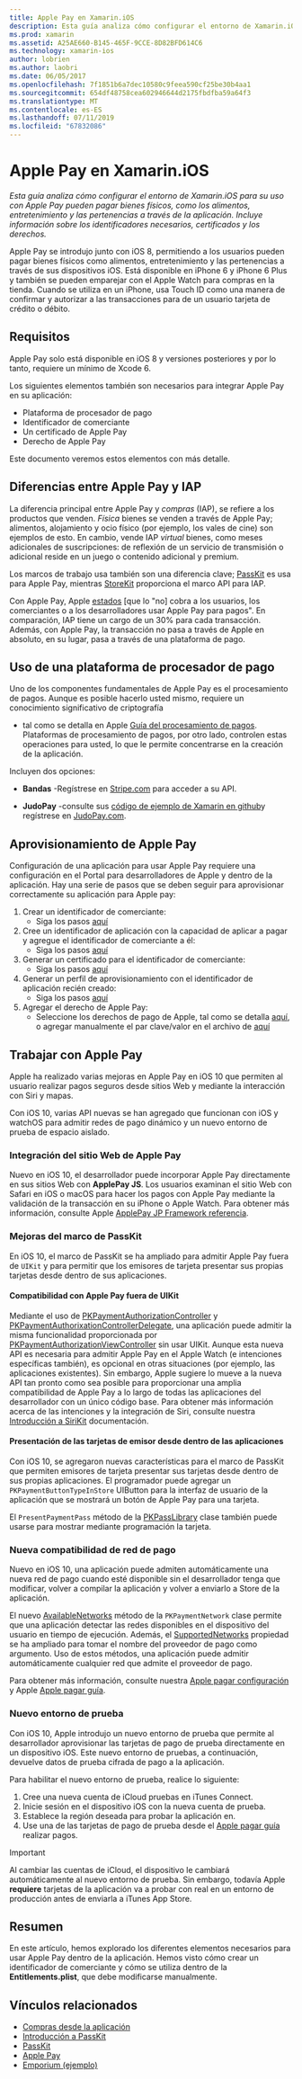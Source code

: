 ```yaml
---
title: Apple Pay en Xamarin.iOS
description: Esta guía analiza cómo configurar el entorno de Xamarin.iOS para su uso con Apple Pay pueden pagar bienes físicos, como los alimentos, entretenimiento y las pertenencias a través de la aplicación. Incluye información sobre los identificadores necesarios, certificados y los derechos.
ms.prod: xamarin
ms.assetid: A25AE660-B145-465F-9CCE-8D82BFD614C6
ms.technology: xamarin-ios
author: lobrien
ms.author: laobri
ms.date: 06/05/2017
ms.openlocfilehash: 7f1851b6a7dec10580c9feea590cf25be30b4aa1
ms.sourcegitcommit: 654df48758cea602946644d2175fbdfba59a64f3
ms.translationtype: MT
ms.contentlocale: es-ES
ms.lasthandoff: 07/11/2019
ms.locfileid: "67832086"
---
```

# <a name="apple-pay-in-xamarinios"></a>Apple Pay en Xamarin.iOS

_Esta guía analiza cómo configurar el entorno de Xamarin.iOS para su uso con Apple Pay pueden pagar bienes físicos, como los alimentos, entretenimiento y las pertenencias a través de la aplicación. Incluye información sobre los identificadores necesarios, certificados y los derechos._

Apple Pay se introdujo junto con iOS 8, permitiendo a los usuarios pueden pagar bienes físicos como alimentos, entretenimiento y las pertenencias a través de sus dispositivos iOS. Está disponible en iPhone 6 y iPhone 6 Plus y también se pueden emparejar con el Apple Watch para compras en la tienda. Cuando se utiliza en un iPhone, usa Touch ID como una manera de confirmar y autorizar a las transacciones para de un usuario tarjeta de crédito o débito.

## <a name="requirements"></a>Requisitos

Apple Pay solo está disponible en iOS 8 y versiones posteriores y por lo tanto, requiere un mínimo de Xcode 6.

Los siguientes elementos también son necesarios para integrar Apple Pay en su aplicación:

- Plataforma de procesador de pago
- Identificador de comerciante
- Un certificado de Apple Pay
- Derecho de Apple Pay

Este documento veremos estos elementos con más detalle.

## <a name="differences-between-apple-pay-and-iap"></a>Diferencias entre Apple Pay y IAP

La diferencia principal entre Apple Pay y *compras* (IAP), se refiere a los productos que venden. *Física* bienes se venden a través de Apple Pay; alimentos, alojamiento y ocio físico (por ejemplo, los vales de cine) son ejemplos de esto. En cambio, vende IAP *virtual* bienes, como meses adicionales de suscripciones: de reflexión de un servicio de transmisión o adicional reside en un juego o contenido adicional y premium.

Los marcos de trabajo usa también son una diferencia clave; [PassKit](https://developer.apple.com/library/ios/documentation/PassKit/Reference/PKPaymentAuthorizationViewController_Ref/) es usa para Apple Pay, mientras [StoreKit](https://developer.apple.com/library/ios/documentation/PassKit/Reference/PKPaymentAuthorizationViewController_Ref/) proporciona el marco API para IAP.

Con Apple Pay, Apple [estados](https://developer.apple.com/apple-pay/Getting-Started-with-Apple-Pay.pdf) [que lo "no] cobra a los usuarios, los comerciantes o a los desarrolladores usar Apple Pay para pagos". En comparación, IAP tiene un cargo de un 30% para cada transacción. Además, con Apple Pay, la transacción no pasa a través de Apple en absoluto, en su lugar, pasa a través de una plataforma de pago.

## <a name="using-a-payment-processor-platform"></a>Uso de una plataforma de procesador de pago

Uno de los componentes fundamentales de Apple Pay es el procesamiento de pagos. Aunque es posible hacerlo usted mismo, requiere un conocimiento significativo de criptografía
- tal como se detalla en Apple [Guía del procesamiento de pagos](https://developer.apple.com/library/ios/ApplePay_Guide/ProcessPayment.html).
Plataformas de procesamiento de pagos, por otro lado, controlen estas operaciones para usted, lo que le permite concentrarse en la creación de la aplicación.

Incluyen dos opciones:

- **Bandas** -Regístrese en [Stripe.com](https://stripe.com/) para acceder a su API.

- **JudoPay** -consulte sus [código de ejemplo de Xamarin en github](https://github.com/Judopay/Xamarin-Sample-App)y regístrese en [JudoPay.com](https://www.judopay.com/).

## <a name="provisioning-for-apple-pay"></a>Aprovisionamiento de Apple Pay

Configuración de una aplicación para usar Apple Pay requiere una configuración en el Portal para desarrolladores de Apple y dentro de la aplicación. Hay una serie de pasos que se deben seguir para aprovisionar correctamente su aplicación para Apple pay:

1. Crear un identificador de comerciante:
    - Siga los pasos [aquí](~/ios/deploy-test/provisioning/capabilities/apple-pay-capabilities.md#merchantid)
2. Cree un identificador de aplicación con la capacidad de aplicar a pagar y agregue el identificador de comerciante a él:
    - Siga los pasos [aquí](~/ios/deploy-test/provisioning/capabilities/apple-pay-capabilities.md#appid)
3. Generar un certificado para el identificador de comerciante:
    - Siga los pasos [aquí](~/ios/deploy-test/provisioning/capabilities/apple-pay-capabilities.md#certificate)
4. Generar un perfil de aprovisionamiento con el identificador de aplicación recién creado:
    - Siga los pasos [aquí](~/ios/get-started/installation/device-provisioning/manual-provisioning.md#provisioning)
5. Agregar el derecho de Apple Pay:
    - Seleccione los derechos de pago de Apple, tal como se detalla [aquí](~/ios/deploy-test/provisioning/entitlements.md), o agregar manualmente el par clave/valor en el archivo de [aquí](~/ios/deploy-test/provisioning/entitlements.md)

## <a name="working-with-apple-pay"></a>Trabajar con Apple Pay

Apple ha realizado varias mejoras en Apple Pay en iOS 10 que permiten al usuario realizar pagos seguros desde sitios Web y mediante la interacción con Siri y mapas.

Con iOS 10, varias API nuevas se han agregado que funcionan con iOS y watchOS para admitir redes de pago dinámico y un nuevo entorno de prueba de espacio aislado.

### <a name="apple-pay-website-integration"></a>Integración del sitio Web de Apple Pay

Nuevo en iOS 10, el desarrollador puede incorporar Apple Pay directamente en sus sitios Web con **ApplePay JS**. Los usuarios examinan el sitio Web con Safari en iOS o macOS para hacer los pagos con Apple Pay mediante la validación de la transacción en su iPhone o Apple Watch. Para obtener más información, consulte Apple [ApplePay JP Framework referencia](https://developer.apple.com/reference/applepayjs).

### <a name="passkit-framework-enhancements"></a>Mejoras del marco de PassKit

En iOS 10, el marco de PassKit se ha ampliado para admitir Apple Pay fuera de `UIKit` y para permitir que los emisores de tarjeta presentar sus propias tarjetas desde dentro de sus aplicaciones.


#### <a name="supporting-apple-pay-outside-of-uikit"></a>Compatibilidad con Apple Pay fuera de UIKit

Mediante el uso de [PKPaymentAuthorizationController](https://developer.apple.com/reference/passkit/pkpaymentauthorizationcontroller) y [PKPaymentAuthorixationControllerDelegate](https://developer.apple.com/reference/passkit/pkpaymentauthorizationcontrollerdelegate), una aplicación puede admitir la misma funcionalidad proporcionada por [ PKPaymentAuthorizationViewController](https://developer.apple.com/reference/passkit/pkpaymentauthorizationviewcontroller) sin usar UIKit. Aunque esta nueva API es necesaria para admitir Apple Pay en el Apple Watch (e intenciones específicas también), es opcional en otras situaciones (por ejemplo, las aplicaciones existentes). Sin embargo, Apple sugiere lo mueve a la nueva API tan pronto como sea posible para proporcionar una amplia compatibilidad de Apple Pay a lo largo de todas las aplicaciones del desarrollador con un único código base. Para obtener más información acerca de las intenciones y la integración de Siri, consulte nuestra [Introducción a SiriKit](~/ios/platform/sirikit/index.md) documentación.

#### <a name="presenting-issuer-cards-from-within-apps"></a>Presentación de las tarjetas de emisor desde dentro de las aplicaciones

Con iOS 10, se agregaron nuevas características para el marco de PassKit que permiten emisores de tarjeta presentar sus tarjetas desde dentro de sus propias aplicaciones. El programador puede agregar un `PKPaymentButtonTypeInStore` UIButton para la interfaz de usuario de la aplicación que se mostrará un botón de Apple Pay para una tarjeta.

El `PresentPaymentPass` método de la [PKPassLibrary](https://developer.apple.com/reference/passkit/pkpasslibrary) clase también puede usarse para mostrar mediante programación la tarjeta.

### <a name="new-payment-network-support"></a>Nueva compatibilidad de red de pago

Nuevo en iOS 10, una aplicación puede admiten automáticamente una nueva red de pago cuando esté disponible sin el desarrollador tenga que modificar, volver a compilar la aplicación y volver a enviarlo a Store de la aplicación.

El nuevo [AvailableNetworks](https://developer.apple.com/reference/passkit/pkpaymentrequest/1833288-availablenetworks) método de la `PKPaymentNetwork` clase permite que una aplicación detectar las redes disponibles en el dispositivo del usuario en tiempo de ejecución. Además, el [SupportedNetworks](https://developer.apple.com/reference/passkit/pkpaymentrequest/1619329-supportednetworks) propiedad se ha ampliado para tomar el nombre del proveedor de pago como argumento. Uso de estos métodos, una aplicación puede admitir automáticamente cualquier red que admite el proveedor de pago.

Para obtener más información, consulte nuestra [Apple pagar configuración](~/ios/platform/apple-pay.md) y Apple [Apple pagar guía](https://developer.apple.com/apple-pay/).

### <a name="new-testing-environment"></a>Nuevo entorno de prueba

Con iOS 10, Apple introdujo un nuevo entorno de prueba que permite al desarrollador aprovisionar las tarjetas de pago de prueba directamente en un dispositivo iOS. Este nuevo entorno de pruebas, a continuación, devuelve datos de prueba cifrada de pago a la aplicación.

Para habilitar el nuevo entorno de prueba, realice lo siguiente:

1. Cree una nueva cuenta de iCloud pruebas en iTunes Connect.
2. Inicie sesión en el dispositivo iOS con la nueva cuenta de prueba.
3. Establece la región deseada para probar la aplicación en.
4. Use una de las tarjetas de pago de prueba desde el [Apple pagar guía](https://developer.apple.com/apple-pay/) realizar pagos.

> [!IMPORTANT]
> Al cambiar las cuentas de iCloud, el dispositivo le cambiará automáticamente al nuevo entorno de prueba. Sin embargo, todavía Apple **requiere** tarjetas de la aplicación va a probar con real en un entorno de producción antes de enviarla a iTunes App Store.

## <a name="summary"></a>Resumen

En este artículo, hemos explorado los diferentes elementos necesarios para usar Apple Pay dentro de la aplicación. Hemos visto cómo crear un identificador de comerciante y cómo se utiliza dentro de la **Entitlements.plist**, que debe modificarse manualmente.

## <a name="related-links"></a>Vínculos relacionados

- [Compras desde la aplicación](~/ios/platform/in-app-purchasing/index.md)
- [Introducción a PassKit](~/ios/platform/passkit.md)
- [PassKit](https://developer.apple.com/library/ios/documentation/PassKit/Reference/PKPaymentAuthorizationViewController_Ref/)
- [Apple Pay](https://developer.apple.com/apple-pay/)
- [Emporium (ejemplo)](https://developer.xamarin.com/samples/monotouch/ios9/Emporium/)
